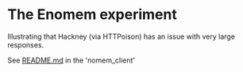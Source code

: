 # The Enomem experiment

Illustrating that Hackney (via HTTPoison) has an issue with very large responses.

See [README.md](./nomem_client/README.md) in the 'nomem_client'

